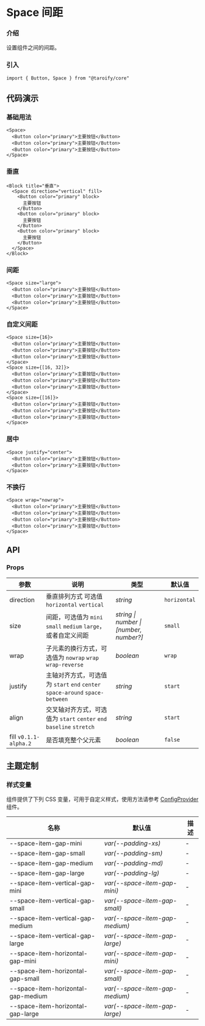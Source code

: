# Space 间距

### 介绍

设置组件之间的间距。

### 引入

```tsx
import { Button, Space } from "@taroify/core"
```

## 代码演示

### 基础用法

```tsx
<Space>
  <Button color="primary">主要按钮</Button>
  <Button color="primary">主要按钮</Button>
  <Button color="primary">主要按钮</Button>
</Space>
```

### 垂直

```tsx
<Block title="垂直">
  <Space direction="vertical" fill>
    <Button color="primary" block>
      主要按钮
    </Button>
    <Button color="primary" block>
      主要按钮
    </Button>
    <Button color="primary" block>
      主要按钮
    </Button>
  </Space>
</Block>
```

### 间距

```tsx
<Space size="large">
  <Button color="primary">主要按钮</Button>
  <Button color="primary">主要按钮</Button>
  <Button color="primary">主要按钮</Button>
</Space>
```

### 自定义间距

```tsx
<Space size={16}>
  <Button color="primary">主要按钮</Button>
  <Button color="primary">主要按钮</Button>
  <Button color="primary">主要按钮</Button>
</Space>
<Space size={[16, 32]}>
  <Button color="primary">主要按钮</Button>
  <Button color="primary">主要按钮</Button>
  <Button color="primary">主要按钮</Button>
</Space>
<Space size={[16]}>
  <Button color="primary">主要按钮</Button>
  <Button color="primary">主要按钮</Button>
  <Button color="primary">主要按钮</Button>
</Space>
```

### 居中

```tsx
<Space justify="center">
  <Button color="primary">主要按钮</Button>
  <Button color="primary">主要按钮</Button>
</Space>
```

### 不换行

```tsx
<Space wrap="nowrap">
  <Button color="primary">主要按钮</Button>
  <Button color="primary">主要按钮</Button>
  <Button color="primary">主要按钮</Button>
  <Button color="primary">主要按钮</Button>
</Space>
```

## API

### Props

| 参数                  | 说明                                                                         | 类型                                    | 默认值       |
| --------------------- | ---------------------------------------------------------------------------- | --------------------------------------- | ------------ |
| direction             | 垂直排列方式 可选值 `horizontal` `vertical`                                  | _string_                                | `horizontal` |
| size                  | 间距，可选值为 `mini` `small` `medium` `large`，或者自定义间距               | _string \| number \| [number, number?]_ | `small`      |
| wrap                  | 子元素的换行方式，可选值为 `nowrap` `wrap` `wrap-reverse`                    | _boolean_                               | `wrap`       |
| justify               | 主轴对齐方式，可选值为 `start` `end` `center` `space-around` `space-between` | _string_                                | `start`      |
| align                 | 交叉轴对齐方式，可选值为 `start` `center` `end` `baseline` `stretch`         | _string_                                | `start`      |
| fill `v0.1.1-alpha.2` | 是否填充整个父元素                                                           | _boolean_                               | `false`      |

## 主题定制

### 样式变量

组件提供了下列 CSS 变量，可用于自定义样式，使用方法请参考 [ConfigProvider](/components/config-provider/) 组件。

| 名称                               | 默认值                         | 描述 |
| ---------------------------------- | ------------------------------ | ---- |
| --space-item-gap-mini              | _var(--padding-xs)_            | -    |
| --space-item-gap-small             | _var(--padding-sm)_            | -    |
| --space-item-gap-medium            | _var(--padding-md)_            | -    |
| --space-item-gap-large             | _var(--padding-lg)_            | -    |
| --space-item-vertical-gap-mini     | _var(--space-item-gap-mini)_   | -    |
| --space-item-vertical-gap-small    | _var(--space-item-gap-small)_  | -    |
| --space-item-vertical-gap-medium   | _var(--space-item-gap-medium)_ | -    |
| --space-item-vertical-gap-large    | _var(--space-item-gap-large)_  | -    |
| --space-item-horizontal-gap-mini   | _var(--space-item-gap-mini)_   | -    |
| --space-item-horizontal-gap-small  | _var(--space-item-gap-small)_  | -    |
| --space-item-horizontal-gap-medium | _var(--space-item-gap-medium)_ | -    |
| --space-item-horizontal-gap-large  | _var(--space-item-gap-large)_  | -    |
